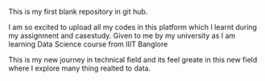 This is my first blank repository in git hub.

I am so excited to upload all my codes in this platform which I learnt during my assignment and casestudy.
Given to me by my university as I am learning Data Science course from IIIT Banglore

This is my new journey in technical field and its feel greate in this new field where I explore many thing realted to data.
